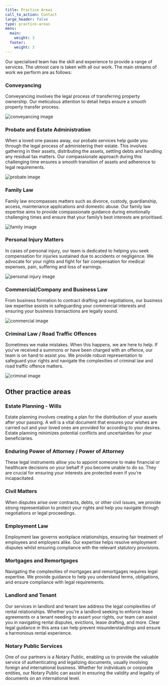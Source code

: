 ```yaml
---
title: Practice Areas
call_to_action: Contact
large_header: false
type: practice-areas
menu:
  main:
    weight: 3
  footer:
    weight: 3
---
```


Our specialised team has the skill and experience to provide a range of services. The utmost care is taken with all our work. The main streams of work we perform are as follows:

### Conveyancing

Conveyancing involves the legal process of transferring property ownership. Our meticulous attention to detail helps ensure a smooth property transfer process.

![conveyancing image](/uploads/conveyancing.jpg)

### Probate and Estate Administration

When a loved one passes away, our probate services help guide you through the legal process of administering their estate. This involves gathering in their assets, distributing the assets, settling debts and handling any residual tax matters. Our compassionate approach during this challenging time ensures a smooth transition of assets and adherence to legal requirements.

![probate image](/uploads/probate.jpg)

### Family Law

Family law encompasses matters such as divorce, custody, guardianship, access, maintenance applications and domestic abuse. Our family law expertise aims to provide compassionate guidance during emotionally challenging times and ensure that your family’s best interests are prioritised.

![family image](/uploads/family.jpg)

### Personal Injury Matters

In cases of personal injury, our team is dedicated to helping you seek compensation for injuries sustained due to accidents or negligence. We advocate for your rights and fight for fair compensation for medical expenses, pain, suffering and loss of earnings. 

![personal injury image](/uploads/injury.jpg)

### Commercial/Company and Business Law

From business formation to contract drafting and negotiations, our business law expertise assists in safeguarding your commercial interests and ensuring your business transactions are legally sound.

![commercial image](/uploads/commercial.jpg)

### Criminal Law / Road Traffic Offences

Sometimes we make mistakes. When this happens, we are here to help. If you've received a summons or have been charged with an offence, our team is on hand to assist you. We provide robust representation to safeguard your rights and navigate the complexities of criminal law and road traffic offence matters.

![criminal image](/uploads/road-traffic.jpg)

## Other practice areas

### Estate Planning - Wills

Estate planning involves creating a plan for the distribution of your assets after your passing. A will is a vital document that ensures your wishes are carried out and your loved ones are provided for according to your desires. Estate planning minimizes potential conflicts and uncertainties for your beneficiaries.

### Enduring Power of Attorney / Power of Attorney

These legal instruments allow you to appoint someone to make financial or healthcare decisions on your behalf if you become unable to do so. They are crucial for ensuring your interests are protected even if you're incapacitated.

### Civil Matters

When disputes arise over contracts, debts, or other civil issues, we provide strong representation to protect your rights and help you navigate through negotiations or legal proceedings.

### Employment Law

Employment law governs workplace relationships, ensuring fair treatment of employees and employers alike. Our expertise helps resolve employment disputes whilst ensuring compliance with the relevant statutory provisions. 

### Mortgages and Remortgages

Navigating the complexities of mortgages and remortgages requires legal expertise. We provide guidance to help you understand terms, obligations, and ensure compliance with legal requirements.

### Landlord and Tenant

Our services in landlord and tenant law address the legal complexities of rental relationships. Whether you're a landlord seeking to enforce lease agreements or a tenant needing to assert your rights, our team can assist you in navigating rental disputes, evictions, lease drafting, and more. Clear legal guidance in this area can help prevent misunderstandings and ensure a harmonious rental experience.

### Notary Public Services

One of our partners is a Notary Public, enabling us to provide the valuable service of authenticating and legalizing documents, usually involving foreign and international business. Whether for individuals or corporate entities, our Notary Public can assist in ensuring the validity and legality of documents on an international level. 


